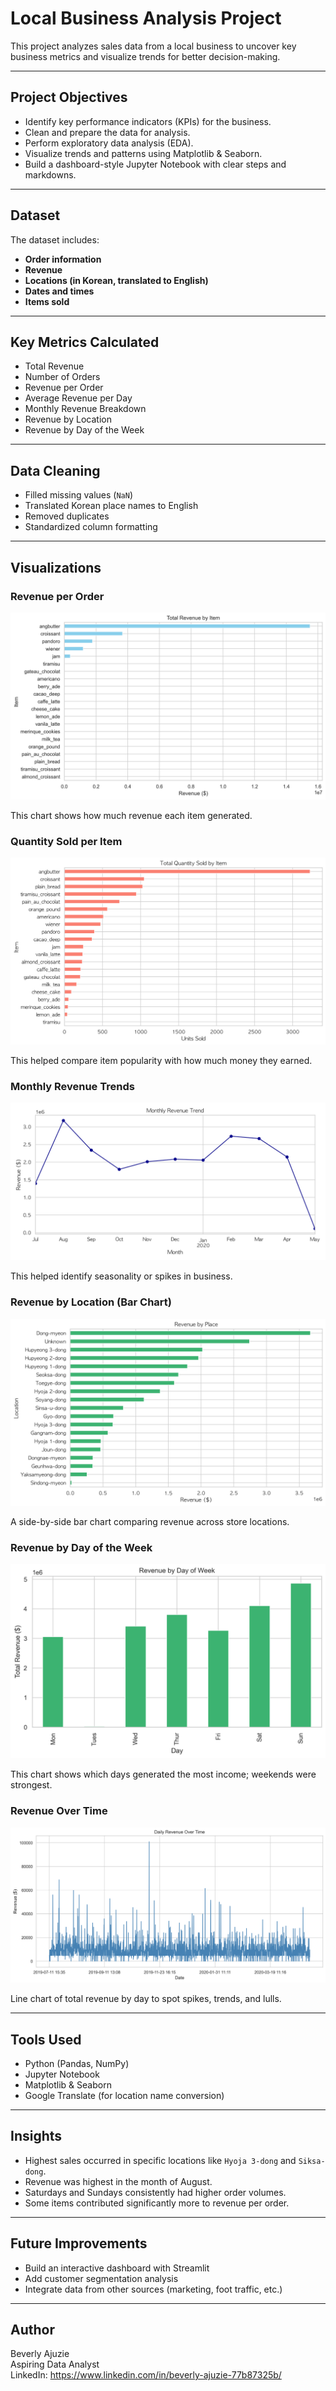 # Local Business Analysis Project

This project analyzes sales data from a local business to uncover key business metrics and visualize trends for better decision-making.

---------------------------

## Project Objectives

- Identify key performance indicators (KPIs) for the business.
- Clean and prepare the data for analysis.
- Perform exploratory data analysis (EDA).
- Visualize trends and patterns using Matplotlib & Seaborn.
- Build a dashboard-style Jupyter Notebook with clear steps and markdowns.

---------------------------

## Dataset

The dataset includes:
- **Order information**
- **Revenue**
- **Locations (in Korean, translated to English)**
- **Dates and times**
- **Items sold**

---------------------------

## Key Metrics Calculated

- Total Revenue
- Number of Orders
- Revenue per Order
- Average Revenue per Day
- Monthly Revenue Breakdown
- Revenue by Location
- Revenue by Day of the Week

---------------------------

## Data Cleaning

- Filled missing values (`NaN`)
- Translated Korean place names to English
- Removed duplicates
- Standardized column formatting

---------------------------

## Visualizations

### Revenue per Order
![Revenue by Item](revenue_by_item.png)

This chart shows how much revenue each item generated.

### Quantity Sold per Item
![Quantity by Item](quantity_by_item.png)

This helped compare item popularity with how much money they earned.

### Monthly Revenue Trends
![Monthly Revenue Trend](monthly_revenue_trend.png)

This helped identify seasonality or spikes in business.

### Revenue by Location (Bar Chart)
![Revenue by Place Cleaned](place_based_revenue_cleaned_final.png)

A side-by-side bar chart comparing revenue across store locations.

### Revenue by Day of the Week
![Revenue by Day of the Week](revenue_by_day_of_the_week.png)

This chart shows which days generated the most income; weekends were strongest.

### Revenue Over Time
![Revenue by Time](revenue_by_time.png)

Line chart of total revenue by day to spot spikes, trends, and lulls.

---------------------------

## Tools Used

- Python (Pandas, NumPy)
- Jupyter Notebook
- Matplotlib & Seaborn
- Google Translate (for location name conversion)

---------------------------

## Insights

- Highest sales occurred in specific locations like `Hyoja 3-dong` and `Siksa-dong`.
- Revenue was highest in the month of August.
- Saturdays and Sundays consistently had higher order volumes.
- Some items contributed significantly more to revenue per order.

---------------------------

## Future Improvements

- Build an interactive dashboard with Streamlit
- Add customer segmentation analysis
- Integrate data from other sources (marketing, foot traffic, etc.)

---------------------------

## Author

Beverly Ajuzie  
Aspiring Data Analyst  
LinkedIn: https://www.linkedin.com/in/beverly-ajuzie-77b87325b/
